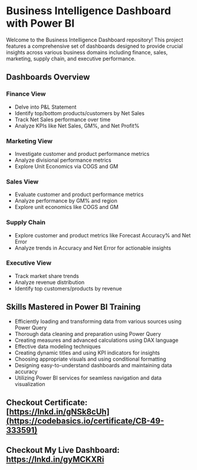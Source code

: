 # Business Intelligence Dashboard with Power BI

Welcome to the Business Intelligence Dashboard repository! This project features a comprehensive set of dashboards designed to provide crucial insights across various business domains including finance, sales, marketing, supply chain, and executive performance.

## Dashboards Overview

### Finance View
- Delve into P&L Statement
- Identify top/bottom products/customers by Net Sales
- Track Net Sales performance over time
- Analyze KPIs like Net Sales, GM%, and Net Profit%

### Marketing View
- Investigate customer and product performance metrics
- Analyze divisional performance metrics
- Explore Unit Economics via COGS and GM

### Sales View
- Evaluate customer and product performance metrics
- Analyze performance by GM% and region
- Explore unit economics like COGS and GM

### Supply Chain
- Explore customer and product metrics like Forecast Accuracy% and Net Error
- Analyze trends in Accuracy and Net Error for actionable insights

### Executive View
- Track market share trends
- Analyze revenue distribution
- Identify top customers/products by revenue

## Skills Mastered in Power BI Training

- Efficiently loading and transforming data from various sources using Power Query
- Thorough data cleaning and preparation using Power Query
- Creating measures and advanced calculations using DAX language
- Effective data modeling techniques
- Creating dynamic titles and using KPI indicators for insights
- Choosing appropriate visuals and using conditional formatting
- Designing easy-to-understand dashboards and maintaining data accuracy
- Utilizing Power BI services for seamless navigation and data visualization

## Checkout Certificate: [https://lnkd.in/gNSk8cUh](https://codebasics.io/certificate/CB-49-333591)

## Checkout My Live Dashboard: https://lnkd.in/gyMCKXRi
